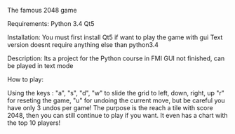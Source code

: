 The famous 2048 game


Requirements:
Python 3.4
Qt5

Installation:
You must first install Qt5 if want to play the game with gui
Text version doesnt require anything else than python3.4

Description:
Its a project for the Python course in FMI
GUI not finished, can be played in text mode

How to play:

Using the keys : "a", "s", "d", "w" to slide the grid to left, down, right, up
"r" for reseting the game, "u" for undoing the current move, but be careful you have only 3 undos per game!
The purpose is the reach a tile with score 2048, then you can still continue to play if you want.
It even has a chart with the top 10 players!